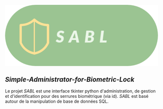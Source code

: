 ![](https://raw.githubusercontent.com/NospEnterprise/ressources/main/imageonline-co-roundcorner.png)
## *Simple-Administrator-for-Biometric-Lock*
Le projet *SABL* est une interface tkinter python d'administration, de gestion et d'identification 
pour des serrures biométrique (via id). *SABL* est basé autour de la manipulation de base de 
données SQL.
